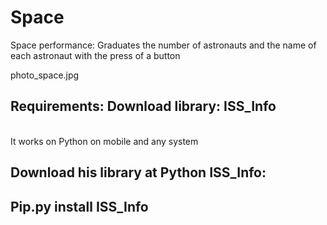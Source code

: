 # Space
Space performance: Graduates the number of astronauts and the name of each astronaut with the press of a button
<br>

photo_space.jpg

Requirements: 
Download library: ISS_Info
-
<br>
It works on Python on mobile and any system

Download his library at Python ISS_Info:
-----------------------
Pip.py install ISS_Info
-----------------------
